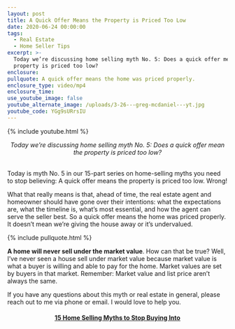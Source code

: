 ```yaml
---
layout: post
title: A Quick Offer Means the Property is Priced Too Low
date: 2020-06-24 00:00:00
tags:
  - Real Estate
  - Home Seller Tips
excerpt: >-
  Today we’re discussing home selling myth No. 5: Does a quick offer mean the
  property is priced too low?
enclosure:
pullquote: A quick offer means the home was priced properly.
enclosure_type: video/mp4
enclosure_time:
use_youtube_image: false
youtube_alternate_image: /uploads/3-26---greg-mcdaniel---yt.jpg
youtube_code: YGg9sURrsIU
---
```


{% include youtube.html %}

<center><em>Today we&rsquo;re discussing home selling myth No. 5: Does a quick offer mean the property is priced too low?</em></center>

<br>Today is myth No. 5 in our 15-part series on home-selling myths you need to stop believing: A quick offer means the property is priced too low. Wrong\!

What that really means is that, ahead of time, the real estate agent and homeowner should have gone over their intentions: what the expectations are, what the timeline is, what’s most essential, and how the agent can serve the seller best. So a quick offer means the home was priced properly. It doesn’t mean we’re giving the house away or it’s undervalued.

{% include pullquote.html %}

**A home will never sell under the market value**. How can that be true? Well, I’ve never seen a house sell under market value because market value is what a buyer is willing and able to pay for the home. Market values are set by buyers in that market. Remember: Market value and list price aren’t always the same.

If you have any questions about this myth or real estate in general, please reach out to me via phone or email. I would love to help you.

<center><h4><u><strong><a target="_blank" href="https://www.youtube.com/playlist?list=PL4Ay_MVLm6QGE37Lr8a94OqNrVBj-zDIw">15 Home Selling Myths to Stop Buying Into</a></strong></u></h4></center>